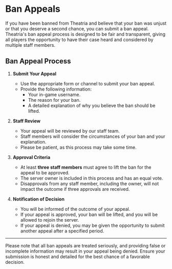 # Ban Appeals

If you have been banned from Theatria and believe that your ban was unjust or that you deserve a second chance, you can submit a ban appeal. Theatria's ban appeal process is designed to be fair and transparent, giving all players the opportunity to have their case heard and considered by multiple staff members.

## Ban Appeal Process

1. **Submit Your Appeal**
   - Use the appropriate form or channel to submit your ban appeal.
   - Provide the following information:
     - Your in-game username.
     - The reason for your ban.
     - A detailed explanation of why you believe the ban should be lifted.

2. **Staff Review**
   - Your appeal will be reviewed by our staff team.
   - Staff members will consider the circumstances of your ban and your explanation.
   - Please be patient, as this process may take some time.

3. **Approval Criteria**
   - At least **three staff members** must agree to lift the ban for the appeal to be approved.
   - The server owner is included in this process and has an equal vote.
   - Disapprovals from any staff member, including the owner, will not impact the outcome if three approvals are received.

4. **Notification of Decision**
   - You will be informed of the outcome of your appeal.
   - If your appeal is approved, your ban will be lifted, and you will be allowed to rejoin the server.
   - If your appeal is denied, you may be given the opportunity to submit another appeal after a specified period.

---

Please note that all ban appeals are treated seriously, and providing false or incomplete information may result in your appeal being denied. Ensure your submission is honest and detailed for the best chance of a favorable decision.

